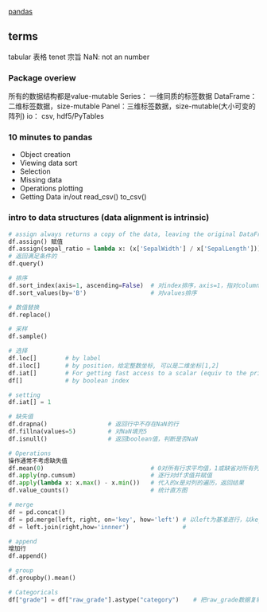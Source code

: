[pandas](http://pandas.pydata.org/pandas-docs/stable/)

## terms
tabular 表格
tenet 宗旨
NaN: not an number

### Package overiew
所有的数据结构都是value-mutable
Series： 一维同质的标签数据
DataFrame： 二维标签数据，size-mutable
Panel：三维标签数据，size-mutable(大小可变的阵列)
io： csv, hdf5/PyTables

### 10 minutes to pandas
- Object creation
- Viewing data
    sort
- Selection
- Missing data
- Operations
    plotting
- Getting Data in/out
    read_csv()
    to_csv()

### intro to data structures  (data alignment is intrinsic)
```python
# assign always returns a copy of the data, leaving the original DataFrame untouched.
df.assign() 赋值
df.assign(sepal_ratio = lambda x: (x['SepalWidth'] / x['SepalLength'])).head() # 赋值
# 返回满足条件的
df.query()

# 排序
df.sort_index(axis=1, ascending=False)  # 对index排序，axis=1，指对columns index排序；index=0，指对rows index排序
df.sort_values(by='B')                  # 对values排序

# 数值替换
df.replace()

# 采样
df.sample()

# 选择
df.loc[]        # by label
df.iloc[]       # by position，给定整数坐标, 可以是二维坐标[1,2]
df.iat[]        # For getting fast access to a scalar (equiv to the prior method)
df[]            # by boolean index

# setting
df.iat[] = 1

# 缺失值
df.drapna()                 # 返回行中不存在NaN的行
df.fillna(values=5)         # 对NaN填充5
df.isnull()                 # 返回boolean值，判断是否NaN

# Operations
操作通常不考虑缺失值
df.mean(0)                              # 0对所有行求平均值，1或缺省对所有列求平均值
df.apply(np.cumsum)                     # 逐行对df求值并赋值
df.apply(lambda x: x.max() - x.min())   # 代入的x是对列的遍历，返回结果
df.value_counts()                       # 统计直方图

# merge
df = pd.concat()
df = pd.merge(left, right, on='key', how='left') # 以left为基准进行，以key为标志向左融合，需要返回值，原df不变
df = left.join(right,how='innner')               # 

# append
增加行
df.append()

# group
df.groupby().mean()

# Categoricals
df["grade"] = df["raw_grade"].astype("category")    # 把raw_grade数据复制并转为category类型数据
```